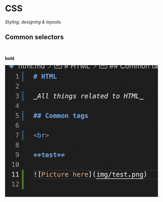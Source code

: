 # CSS

_Styling, designing & layouts._

## Common selectors

<br>

**bold**

![Picture here](img/code_sample.png)

